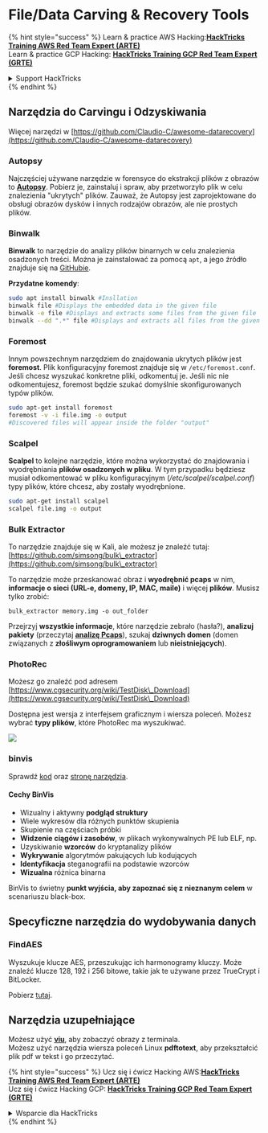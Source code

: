 # File/Data Carving & Recovery Tools

{% hint style="success" %}
Learn & practice AWS Hacking:<img src="/.gitbook/assets/arte.png" alt="" data-size="line">[**HackTricks Training AWS Red Team Expert (ARTE)**](https://training.hacktricks.xyz/courses/arte)<img src="/.gitbook/assets/arte.png" alt="" data-size="line">\
Learn & practice GCP Hacking: <img src="/.gitbook/assets/grte.png" alt="" data-size="line">[**HackTricks Training GCP Red Team Expert (GRTE)**<img src="/.gitbook/assets/grte.png" alt="" data-size="line">](https://training.hacktricks.xyz/courses/grte)

<details>

<summary>Support HackTricks</summary>

* Check the [**subscription plans**](https://github.com/sponsors/carlospolop)!
* **Join the** 💬 [**Discord group**](https://discord.gg/hRep4RUj7f) or the [**telegram group**](https://t.me/peass) or **follow** us on **Twitter** 🐦 [**@hacktricks\_live**](https://twitter.com/hacktricks\_live)**.**
* **Share hacking tricks by submitting PRs to the** [**HackTricks**](https://github.com/carlospolop/hacktricks) and [**HackTricks Cloud**](https://github.com/carlospolop/hacktricks-cloud) github repos.

</details>
{% endhint %}

## Narzędzia do Carvingu i Odzyskiwania

Więcej narzędzi w [https://github.com/Claudio-C/awesome-datarecovery](https://github.com/Claudio-C/awesome-datarecovery)

### Autopsy

Najczęściej używane narzędzie w forensyce do ekstrakcji plików z obrazów to [**Autopsy**](https://www.autopsy.com/download/). Pobierz je, zainstaluj i spraw, aby przetworzyło plik w celu znalezienia "ukrytych" plików. Zauważ, że Autopsy jest zaprojektowane do obsługi obrazów dysków i innych rodzajów obrazów, ale nie prostych plików.

### Binwalk <a href="#binwalk" id="binwalk"></a>

**Binwalk** to narzędzie do analizy plików binarnych w celu znalezienia osadzonych treści. Można je zainstalować za pomocą `apt`, a jego źródło znajduje się na [GitHubie](https://github.com/ReFirmLabs/binwalk).

**Przydatne komendy**:
```bash
sudo apt install binwalk #Insllation
binwalk file #Displays the embedded data in the given file
binwalk -e file #Displays and extracts some files from the given file
binwalk --dd ".*" file #Displays and extracts all files from the given file
```
### Foremost

Innym powszechnym narzędziem do znajdowania ukrytych plików jest **foremost**. Plik konfiguracyjny foremost znajduje się w `/etc/foremost.conf`. Jeśli chcesz wyszukać konkretne pliki, odkomentuj je. Jeśli nic nie odkomentujesz, foremost będzie szukać domyślnie skonfigurowanych typów plików.
```bash
sudo apt-get install foremost
foremost -v -i file.img -o output
#Discovered files will appear inside the folder "output"
```
### **Scalpel**

**Scalpel** to kolejne narzędzie, które można wykorzystać do znajdowania i wyodrębniania **plików osadzonych w pliku**. W tym przypadku będziesz musiał odkomentować w pliku konfiguracyjnym (_/etc/scalpel/scalpel.conf_) typy plików, które chcesz, aby zostały wyodrębnione.
```bash
sudo apt-get install scalpel
scalpel file.img -o output
```
### Bulk Extractor

To narzędzie znajduje się w Kali, ale możesz je znaleźć tutaj: [https://github.com/simsong/bulk\_extractor](https://github.com/simsong/bulk\_extractor)

To narzędzie może przeskanować obraz i **wyodrębnić pcaps** w nim, **informacje o sieci (URL-e, domeny, IP, MAC, maile)** i więcej **plików**. Musisz tylko zrobić:
```
bulk_extractor memory.img -o out_folder
```
Przejrzyj **wszystkie informacje**, które narzędzie zebrało (hasła?), **analizuj** **pakiety** (przeczytaj [**analizę Pcaps**](../pcap-inspection/)), szukaj **dziwnych domen** (domen związanych z **złośliwym oprogramowaniem** lub **nieistniejących**).

### PhotoRec

Możesz go znaleźć pod adresem [https://www.cgsecurity.org/wiki/TestDisk\_Download](https://www.cgsecurity.org/wiki/TestDisk\_Download)

Dostępna jest wersja z interfejsem graficznym i wiersza poleceń. Możesz wybrać **typy plików**, które PhotoRec ma wyszukiwać.

![](<../../../.gitbook/assets/image (524).png>)

### binvis

Sprawdź [kod](https://code.google.com/archive/p/binvis/) oraz [stronę narzędzia](https://binvis.io/#/).

#### Cechy BinVis

* Wizualny i aktywny **podgląd struktury**
* Wiele wykresów dla różnych punktów skupienia
* Skupienie na częściach próbki
* **Widzenie ciągów i zasobów**, w plikach wykonywalnych PE lub ELF, np.
* Uzyskiwanie **wzorców** do kryptanalizy plików
* **Wykrywanie** algorytmów pakujących lub kodujących
* **Identyfikacja** steganografii na podstawie wzorców
* **Wizualna** różnica binarna

BinVis to świetny **punkt wyjścia, aby zapoznać się z nieznanym celem** w scenariuszu black-box.

## Specyficzne narzędzia do wydobywania danych

### FindAES

Wyszukuje klucze AES, przeszukując ich harmonogramy kluczy. Może znaleźć klucze 128, 192 i 256 bitowe, takie jak te używane przez TrueCrypt i BitLocker.

Pobierz [tutaj](https://sourceforge.net/projects/findaes/).

## Narzędzia uzupełniające

Możesz użyć [**viu**](https://github.com/atanunq/viu), aby zobaczyć obrazy z terminala.\
Możesz użyć narzędzia wiersza poleceń Linux **pdftotext**, aby przekształcić plik pdf w tekst i go przeczytać.

{% hint style="success" %}
Ucz się i ćwicz Hacking AWS:<img src="/.gitbook/assets/arte.png" alt="" data-size="line">[**HackTricks Training AWS Red Team Expert (ARTE)**](https://training.hacktricks.xyz/courses/arte)<img src="/.gitbook/assets/arte.png" alt="" data-size="line">\
Ucz się i ćwicz Hacking GCP: <img src="/.gitbook/assets/grte.png" alt="" data-size="line">[**HackTricks Training GCP Red Team Expert (GRTE)**<img src="/.gitbook/assets/grte.png" alt="" data-size="line">](https://training.hacktricks.xyz/courses/grte)

<details>

<summary>Wsparcie dla HackTricks</summary>

* Sprawdź [**plany subskrypcyjne**](https://github.com/sponsors/carlospolop)!
* **Dołącz do** 💬 [**grupy Discord**](https://discord.gg/hRep4RUj7f) lub [**grupy telegram**](https://t.me/peass) lub **śledź** nas na **Twitterze** 🐦 [**@hacktricks\_live**](https://twitter.com/hacktricks\_live)**.**
* **Dziel się trikami hackingowymi, przesyłając PR-y do** [**HackTricks**](https://github.com/carlospolop/hacktricks) oraz [**HackTricks Cloud**](https://github.com/carlospolop/hacktricks-cloud) repozytoriów github.

</details>
{% endhint %}
